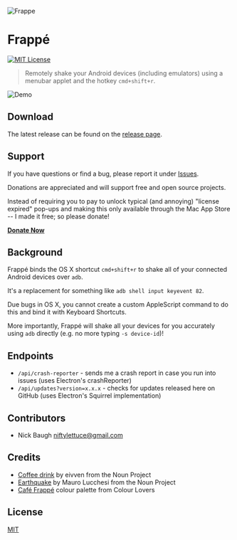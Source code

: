 
![Frappe][frappe-logo]

# Frappé

[![MIT License][license-image]][license-url]

> Remotely shake your Android devices (including emulators) using a menubar applet and the hotkey `cmd+shift+r`.

![Demo][demo]


## Download

The latest release can be found on the [release page][release-page].


## Support

If you have questions or find a bug, please report it under [Issues][issues].

Donations are appreciated and will support free and open source projects.

Instead of requiring you to pay to unlock typical (and annoying) "license expired" pop-ups and making this only available through the Mac App Store -- I made it free; so please donate!

**[Donate Now][donate-now]**


## Background

Frappé binds the OS X shortcut `cmd+shift+r` to shake all of your connected Android devices over `adb`.

It's a replacement for something like `adb shell input keyevent 82`.

Due bugs in OS X, you cannot create a custom AppleScript command to do this and bind it with Keyboard Shortcuts.

More importantly, Frappé will shake all your devices for you accurately using `adb` directly (e.g. no more typing `-s device-id`)!


## Endpoints

* `/api/crash-reporter` - sends me a crash report in case you run into issues (uses Electron's crashReporter)
* `/api/updates?version=x.x.x` - checks for updates released here on GitHub (uses Electron's Squirrel implementation)


## Contributors

* Nick Baugh <niftylettuce@gmail.com>


## Credits

* [Coffee drink][coffee-drink] by eivven from the Noun Project
* [Earthquake][earthquake] by Mauro Lucchesi from the Noun Project
* [Café Frappé][cafe-frappe] colour palette from Colour Lovers


## License

[MIT][license-url]


[donate-now]: https://goo.gl/I1JFTX
[issues]: https://github.com/niftylettuce/issues
[release-page]: https://github.com/niftylettuce/frappe/releases
[cafe-frappe]: http://www.colourlovers.com/palette/157431/Caf%C3%A9_Frapp%C3%A9
[coffee-drink]: https://thenounproject.com/term/coffee-drink/291679
[earthquake]: https://thenounproject.com/term/earthquake/21862
[license-image]: http://img.shields.io/badge/license-MIT-blue.svg?style=flat
[license-url]: LICENSE
[frappe-logo]: https://cdn.rawgit.com/niftylettuce/frappe/master/media/logo.svg
[demo]: https://cdn.rawgit.com/niftylettuce/frappe/master/media/demo.gif
